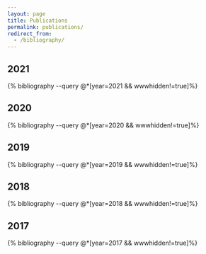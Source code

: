 ```yaml
---
layout: page
title: Publications
permalink: publications/
redirect_from:
  - /bibliography/
---
```


## 2021
{% bibliography --query @*[year=2021 && wwwhidden!=true]%}

## 2020
{% bibliography --query @*[year=2020 && wwwhidden!=true]%}

## 2019
{% bibliography --query @*[year=2019 && wwwhidden!=true]%}

## 2018
{% bibliography --query @*[year=2018 && wwwhidden!=true]%}

## 2017
{% bibliography --query @*[year=2017 && wwwhidden!=true]%}
